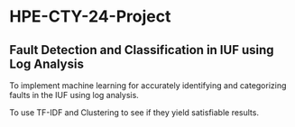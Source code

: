 # HPE-CTY-24-Project

## Fault Detection and Classification in IUF using Log Analysis

To implement machine learning for accurately identifying and categorizing faults in the IUF using log analysis.

To use TF-IDF and Clustering to see if they yield satisfiable results.
